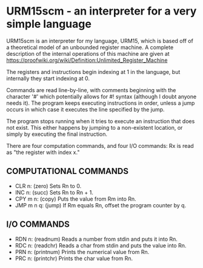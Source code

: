 URM15scm - an interpreter for a very simple language
====================================================

URM15scm is an interpreter for my language, URM15, which is based
off of a theoretical model of an unbounded register machine. A complete
description of the internal operations of this machine are given at
https://proofwiki.org/wiki/Definition:Unlimited_Register_Machine

The registers and instructions begin indexing at 1 in the language, but
internally they start indexing at 0.

Commands are read line-by-line, with comments beginning with the character
'#' which potentially allows for #! syntax (although I doubt anyone needs
it). The program keeps executing instructions in order, unless a jump
occurs in which case it executes the line specified by the jump.

The program stops running when it tries to execute an instruction that
does not exist. This either happens by jumping to a non-existent location,
or simply by executing the final instruction.

There are four computation commands, and four I/O commands:
Rx is read as "the register with index x."

COMPUTATIONAL COMMANDS
----------------------
- CLR n:     (zero)  Sets Rn to 0.
- INC n:     (succ)  Sets Rn to Rn + 1.
- CPY m n:   (copy)  Puts the value from Rm into Rn.
- JMP m n q: (jump)  If Rm equals Rn, offset the program counter by q.

I/O COMMANDS
------------
- RDN n: (readnum) Reads a number from stdin and puts it into Rn.
- RDC n: (readchr)  Reads a char from stdin and puts the value into Rn.
- PRN n: (printnum) Prints the numerical value from Rn.
- PRC n: (printchr) Prints the char value from Rn.
